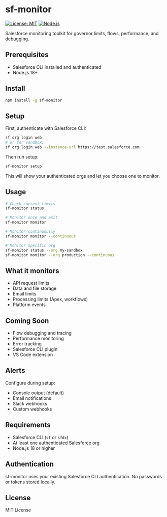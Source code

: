 # sf-monitor

[![License: MIT](https://img.shields.io/badge/License-MIT-yellow.svg)](https://opensource.org/licenses/MIT)
[![Node.js](https://img.shields.io/badge/Node.js-18+-green.svg)](https://nodejs.org/)

Salesforce monitoring toolkit for governor limits, flows, performance, and debugging.

## Prerequisites

- Salesforce CLI installed and authenticated
- Node.js 18+

## Install

```bash
npm install -g sf-monitor
```

## Setup

First, authenticate with Salesforce CLI:
```bash
sf org login web
# or for sandbox:
sf org login web --instance-url https://test.salesforce.com
```

Then run setup:
```bash
sf-monitor setup
```

This will show your authenticated orgs and let you choose one to monitor.

## Usage

```bash
# Check current limits
sf-monitor status

# Monitor once and exit
sf-monitor monitor

# Monitor continuously 
sf-monitor monitor --continuous

# Monitor specific org
sf-monitor status --org my-sandbox
sf-monitor monitor --org production --continuous
```

## What it monitors

- API request limits
- Data and file storage
- Email limits
- Processing limits (Apex, workflows)
- Platform events

## Coming Soon

- Flow debugging and tracing
- Performance monitoring
- Error tracking
- Salesforce CLI plugin
- VS Code extension

## Alerts

Configure during setup:
- Console output (default)
- Email notifications
- Slack webhooks
- Custom webhooks

## Requirements

- Salesforce CLI (`sf` or `sfdx`)
- At least one authenticated Salesforce org
- Node.js 18 or higher

## Authentication

sf-monitor uses your existing Salesforce CLI authentication. No passwords or tokens stored locally.

## License

MIT License